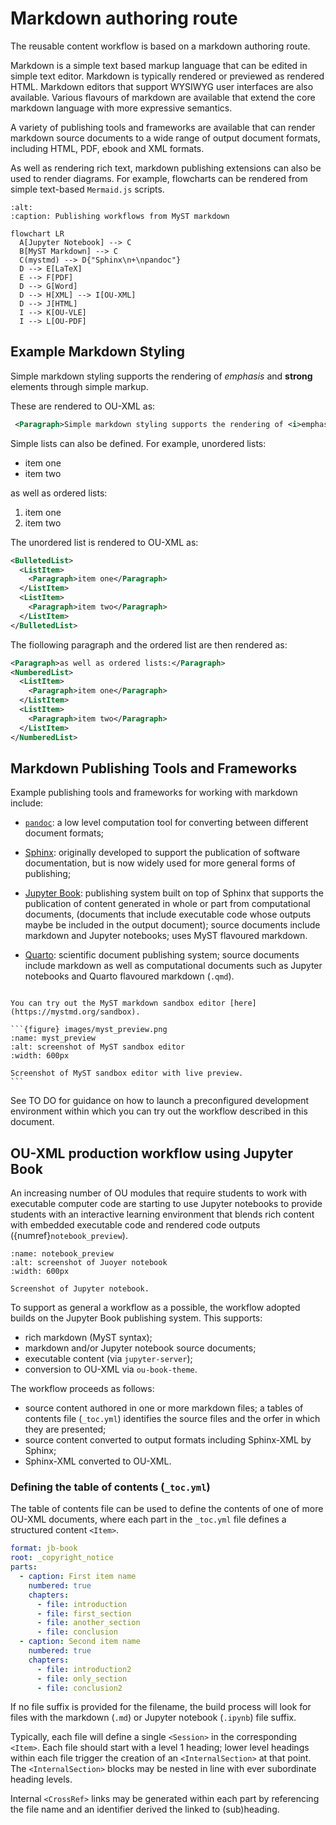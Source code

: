 # Markdown authoring route

The reusable content workflow is based on a markdown authoring route.

Markdown is a simple text based markup language that can be edited in simple text editor. Markdown is typically rendered or previewed as rendered HTML. Markdown editors that support WYSIWYG user interfaces are also available. Various flavours of markdown are available that extend the core markdown language with more expressive semantics.

A variety of publishing tools and frameworks are available that can render markdown source documents to a wide range of output document formats, including HTML, PDF, ebook and XML formats.

As well as rendering rich text, markdown publishing extensions can also be used to render diagrams. For example, flowcharts can be rendered from simple text-based `Mermaid.js` scripts.

```{mermaid}
:alt: 
:caption: Publishing workflows from MyST markdown

flowchart LR
  A[Jupyter Notebook] --> C
  B[MyST Markdown] --> C
  C(mystmd) --> D{"Sphinx\n+\npandoc"}
  D --> E[LaTeX]
  E --> F[PDF]
  D --> G[Word]
  D --> H[XML] --> I[OU-XML]
  D --> J[HTML]
  I --> K[OU-VLE]
  I --> L[OU-PDF]
```

## Example Markdown Styling

Simple markdown styling supports the rendering of *emphasis* and __strong__ elements through simple markup.

These are rendered to OU-XML as:

```xml
 <Paragraph>Simple markdown styling supports the rendering of <i>emphasis</i> and <b>strong</b> elements through simple markup.</Paragraph>
```

Simple lists can also be defined. For example, unordered lists:

- item one
- item two

as well as ordered lists:

1. item one
1. item two

The unordered list is rendered to OU-XML as:

```xml
<BulletedList>
  <ListItem>
    <Paragraph>item one</Paragraph>
  </ListItem>
  <ListItem>
    <Paragraph>item two</Paragraph>
  </ListItem>
</BulletedList>
```

The fiollowing paragraph and the ordered list are then rendered as:

```xml
<Paragraph>as well as ordered lists:</Paragraph>
<NumberedList>
  <ListItem>
    <Paragraph>item one</Paragraph>
  </ListItem>
  <ListItem>
    <Paragraph>item two</Paragraph>
  </ListItem>
</NumberedList>
```

## Markdown Publishing Tools and Frameworks

Example publishing tools and frameworks for working with markdown include:

- [`pandoc`](https://pandoc.org/): a low level computation tool for converting between different document formats;

- [Sphinx](https://www.sphinx-doc.org/en/master/): originally developed to support the publication of software documentation, but is now widely used for more general forms of publishing;

- [Jupyter Book](https://jupyterbook.org/en/stable/intro.html): publishing system built on top of Sphinx that supports the publication of content generated in whole or part from computational documents, (documents that include executable code whose outputs maybe be included in the output document); source documents include markdown and Jupyter notebooks; uses MyST flavoured markdown.

- [Quarto](https://quarto.org/docs/authoring/markdown-basics.html): scientific document publishing system; source documents include markdown as well as computational documents such as Jupyter notebooks and Quarto flavoured  markdown (`.qmd`).

````{admonition} MyST markdown sandbox

You can try out the MyST markdown sandbox editor [here](https://mystmd.org/sandbox).

```{figure} images/myst_preview.png
:name: myst_preview
:alt: screenshot of MyST sandbox editor
:width: 600px

Screenshot of MyST sandbox editor with live preview.
```

````

See TO DO  for guidance on how to launch a preconfigured development environment within which you can try out the workflow described in this document.

## OU-XML production workflow using Jupyter Book

An increasing number of OU modules that require students to work with executable computer code are starting to use Jupyter notebooks to provide students with an interactive learning environment that blends rich content with embedded executable code and rendered code outputs ({numref}`notebook_preview`).

```{figure} images/notebook_preview.png
:name: notebook_preview
:alt: screenshot of Juoyer notebook
:width: 600px

Screenshot of Jupyter notebook.
```

To support as general a workflow as a possible, the workflow adopted builds on the Jupyter Book publishing system. This supports:

- rich markdown (MyST syntax);
- markdown and/or Jupyter notebook source documents;
- executable content (via `jupyter-server`);
- conversion to OU-XML via `ou-book-theme`.

The workflow proceeds as follows:

- source content authored in one or more markdown files; a tables of contents file (`_toc.yml`) identifies the source files and the orfer in which they are presented;
- source content converted to output formats including Sphinx-XML by Sphinx;
- Sphinx-XML converted to OU-XML.

### Defining the table of contents (`_toc.yml`)

The table of contents file can be used to define the contents of one of more OU-XML documents, where each part in the `_toc.yml` file defines a structured content `<Item>`.

```yaml
format: jb-book
root: _copyright_notice
parts:
  - caption: First item name
    numbered: true
    chapters:
      - file: introduction
      - file: first_section
      - file: another_section
      - file: conclusion
  - caption: Second item name
    numbered: true
    chapters:
      - file: introduction2
      - file: only_section
      - file: conclusion2
```

If no file suffix is provided for the filename, the build process will look for files with the markdown (`.md`) or Jupyter notebook (`.ipynb`) file suffix.

Typically, each file will define a single `<Session>` in the corresponding `<Item>`. Each file should start with a level 1 heading; lower level headings within each file trigger the creation of an `<InternalSection>` at that point. The  `<InternalSection>` blocks may be nested in line with ever subordinate heading levels.

Internal `<CrossRef>` links may be generated within each part by referencing the file name and an identifier derived the linked to (sub)heading. 
